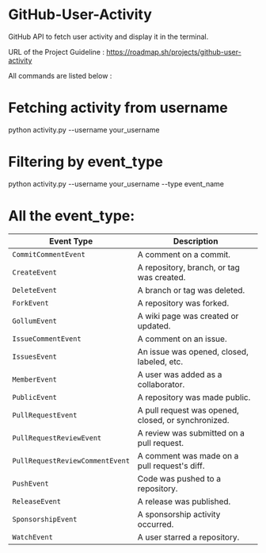 # GitHub-User-Activity
GitHub API to fetch user activity and display it in the terminal.

URL of the Project Guideline : https://roadmap.sh/projects/github-user-activity

All commands are listed below :

# Fetching activity from username
python activity.py --username your_username

# Filtering by event_type
python activity.py --username your_username --type event_name

# All the event_type:
| Event Type                      | Description                                         |
| ------------------------------- | --------------------------------------------------- |
| `CommitCommentEvent`            | A comment on a commit.                              |
| `CreateEvent`                   | A repository, branch, or tag was created.           |
| `DeleteEvent`                   | A branch or tag was deleted.                        |
| `ForkEvent`                     | A repository was forked.                            |
| `GollumEvent`                   | A wiki page was created or updated.                 |
| `IssueCommentEvent`             | A comment on an issue.                              |
| `IssuesEvent`                   | An issue was opened, closed, labeled, etc.          |
| `MemberEvent`                   | A user was added as a collaborator.                 |
| `PublicEvent`                   | A repository was made public.                       |
| `PullRequestEvent`              | A pull request was opened, closed, or synchronized. |
| `PullRequestReviewEvent`        | A review was submitted on a pull request.           |
| `PullRequestReviewCommentEvent` | A comment was made on a pull request's diff.        |
| `PushEvent`                     | Code was pushed to a repository.                    |
| `ReleaseEvent`                  | A release was published.                            |
| `SponsorshipEvent`              | A sponsorship activity occurred.                    |
| `WatchEvent`                    | A user starred a repository.                        |


